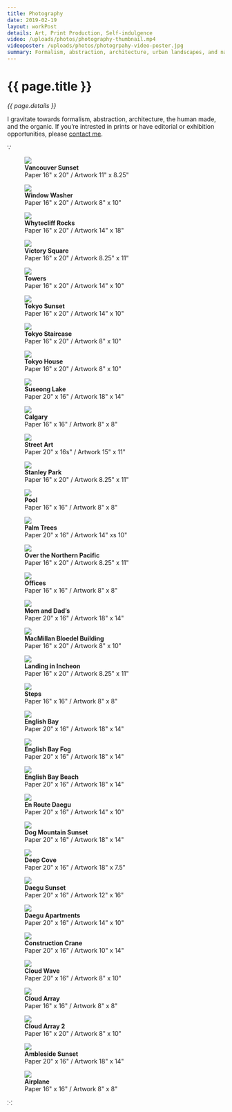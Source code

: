 ```yaml
---
title: Photography
date: 2019-02-19
layout: workPost
details: Art, Print Production, Self-indulgence
video: /uploads/photos/photography-thumbnail.mp4
videoposter: /uploads/photos/photogrpahy-video-poster.jpg
summary: Formalism, abstraction, architecture, urban landscapes, and nature.
---
```

<div class="mw-900  bp1-u-textAlign-center  u-mar-auto  u-mar-b05">
    <h1 class="u-noMargin u-mar-b01">{{ page.title }}</h1>
    <p class="as-h5  u-mar-b05"><em>{{ page.details }}</em></p>
    <p class="as-h3">I gravitate towards formalism, abstraction, architecture, the human made, and the organic. If you’re intrested in prints or have editorial or exhibition opportunities, please <a href="mailto:almjustin@gmail.com" target="_blank">contact me</a>.</p>
    <p class="as-h5  u-textAlign-center  u-mar-b05">&#8757;</p>
</div>

<div class="Grid  Grid--withGutters  Grid--alignMiddle">
    <div class="Grid-cell  u-size1of2">
        <figure class="u-mar-b02">
            <img src="/uploads/photos/yaletown-sunset-framed.jpg"/>
            <figcaption><strong>Vancouver Sunset</strong><br>Paper 16" x 20" / Artwork 11" x 8.25"</figcaption>
        </figure>
    </div>
    <div class="Grid-cell  u-size1of2">
        <figure class="u-mar-b02">
            <img src="/uploads/photos/window-washer-framed.jpg"/>
            <figcaption><strong>Window Washer</strong><br>Paper 16" x 20" / Artwork 8" x 10"</figcaption>
        </figure>
    </div>
    <div class="Grid-cell  u-size1of2">
        <figure class="u-mar-b02">
            <img src="/uploads/photos/whytecliff-rocks-framed.jpg"/>
            <figcaption><strong>Whytecliff Rocks</strong><br>Paper 16" x 20" / Artwork 14" x 18"</figcaption>
        </figure>
    </div>
    <div class="Grid-cell  u-size1of2">
        <figure class="u-mar-b02">
            <img src="/uploads/photos/victory-square-framed.jpg"/>
            <figcaption><strong>Victory Square</strong><br>Paper 16" x 20" / Artwork 8.25" x 11"</figcaption>
        </figure>
    </div>
    <div class="Grid-cell  u-size1of2">
        <figure class="u-mar-b02">
            <img src="/uploads/photos/towers-framed.jpg"/>
            <figcaption><strong>Towers</strong><br>Paper 16" x 20" / Artwork 14" x 10"</figcaption>
        </figure>
    </div>
    <div class="Grid-cell  u-size1of2">
        <figure class="u-mar-b02">
            <img src="/uploads/photos/tokyo-sunset-framed.jpg"/>
            <figcaption><strong>Tokyo Sunset</strong><br>Paper 16" x 20" / Artwork 14" x 10"</figcaption>
        </figure>
    </div>
    <div class="Grid-cell  u-size1of2">
        <figure class="u-mar-b02">
            <img src="/uploads/photos/tokyo-staircase-framed.jpg"/>
            <figcaption><strong>Tokyo Staircase</strong><br>Paper 16" x 20" / Artwork 8" x 10"</figcaption>
        </figure>
    </div>
    <div class="Grid-cell  u-size1of2">
        <figure class="u-mar-b02">
            <img src="/uploads/photos/tokyo-house-framed.jpg"/>
            <figcaption><strong>Tokyo House</strong><br>Paper 16" x 20" / Artwork 8" x 10"</figcaption>
        </figure>
    </div>
    <div class="Grid-cell  u-size1of2">
        <figure class="u-mar-b02">
            <img src="/uploads/photos/suseong-lake-framed.jpg"/>
            <figcaption><strong>Suseong Lake</strong><br>Paper 20" x 16" / Artwork 18" x 14"</figcaption>
        </figure>
    </div>
    <div class="Grid-cell  u-size1of2">
        <figure class="u-mar-b02">
            <img src="/uploads/photos/suburbs-of-calgary-framed.jpg"/>
            <figcaption><strong>Calgary</strong><br>Paper 16" x 16" / Artwork 8" x 8"</figcaption>
        </figure>
    </div>
    <div class="Grid-cell  u-size1of2">
        <figure class="u-mar-b02">
            <img src="/uploads/photos/street-art-framed.jpg"/>
            <figcaption><strong>Street Art</strong><br>Paper 20" x 16s" / Artwork 15" x 11"</figcaption>
        </figure>
    </div>
    <div class="Grid-cell  u-size1of2">
        <figure class="u-mar-b02">
            <img src="/uploads/photos/stanley-park-framed.jpg"/>
            <figcaption><strong>Stanley Park</strong><br>Paper 16" x 20" / Artwork 8.25" x 11"</figcaption>
        </figure>
    </div>
    <div class="Grid-cell  u-size1of2">
        <figure class="u-mar-b02">
            <img src="/uploads/photos/pool-framed.jpg"/>
            <figcaption><strong>Pool</strong><br>Paper 16" x 16" / Artwork 8" x 8"</figcaption>
        </figure>
    </div>
    <div class="Grid-cell  u-size1of2">
        <figure class="u-mar-b02">
            <img src="/uploads/photos/palm-trees-framed.jpg"/>
            <figcaption><strong>Palm Trees</strong><br>Paper 20" x 16" / Artwork 14" xs 10"</figcaption>
        </figure>
    </div>
    <div class="Grid-cell  u-size1of2">
        <figure class="u-mar-b02">
            <img src="/uploads/photos/over-the-northern-pacific-framed.jpg"/>
            <figcaption><strong>Over the Northern Pacific</strong><br>Paper 16" x 20" / Artwork 8.25" x 11"</figcaption>
        </figure>
    </div>
    <div class="Grid-cell  u-size1of2">
        <figure class="u-mar-b02">
            <img src="/uploads/photos/offices-framed.jpg"/>
            <figcaption><strong>Offices</strong><br>Paper 16" x 16" / Artwork 8" x 8"</figcaption>
        </figure>
    </div>
    <div class="Grid-cell  u-size1of2">
        <figure class="u-mar-b02">
            <img src="/uploads/photos/mom-and-dads-framed.jpg"/>
            <figcaption><strong>Mom and Dad’s</strong><br>Paper 20" x 16" / Artwork 18" x 14"</figcaption>
        </figure>
    </div>
    <div class="Grid-cell  u-size1of2">
        <figure class="u-mar-b02">
            <img src="/uploads/photos/macmillan-bloedel-building-framed.jpg"/>
            <figcaption><strong>MacMillan Bloedel Building</strong><br>Paper 16" x 20" / Artwork 8" x 10"</figcaption>
        </figure>
    </div>
    <div class="Grid-cell  u-size1of2">
        <figure class="u-mar-b02">
            <img src="/uploads/photos/landing-incheon-framed.jpg"/>
            <figcaption><strong>Landing in Incheon</strong><br>Paper 16" x 20" / Artwork 8.25" x 11"</figcaption>
        </figure>
    </div>
    <div class="Grid-cell  u-size1of2">
        <figure class="u-mar-b02">
            <img src="/uploads/photos/gallery-steps-framed.jpg"/>
            <figcaption><strong>Steps</strong><br>Paper 16" x 16" / Artwork 8" x 8"</figcaption>
        </figure>
    </div>
    <div class="Grid-cell  u-size1of2">
        <figure class="u-mar-b02">
            <img src="/uploads/photos/english-bay-framed.jpg"/>
            <figcaption><strong>English Bay</strong><br>Paper 20" x 16" / Artwork 18" x 14"</figcaption>
        </figure>
    </div>
    <div class="Grid-cell  u-size1of2">
        <figure class="u-mar-b02">
            <img src="/uploads/photos/english-bay-fog-framed.jpg"/>
            <figcaption><strong>English Bay Fog</strong><br>Paper 20" x 16" / Artwork 18" x 14"</figcaption>
        </figure>
    </div>
    <div class="Grid-cell  u-size1of2">
        <figure class="u-mar-b02">
            <img src="/uploads/photos/english-bay-beach-framed.jpg"/>
            <figcaption><strong>English Bay Beach</strong><br>Paper 20" x 16" / Artwork 18" x 14"</figcaption>
        </figure>
    </div>
    <div class="Grid-cell  u-size1of2">
        <figure class="u-mar-b02">
            <img src="/uploads/photos/en-route-daegu-framed.jpg"/>
            <figcaption><strong>En Route Daegu</strong><br>Paper 20" x 16" / Artwork 14" x 10"</figcaption>
        </figure>
    </div>
    <div class="Grid-cell  u-size1of2">
        <figure class="u-mar-b02">
            <img src="/uploads/photos/dog-mountain-sunset-framed.jpg"/>
            <figcaption><strong>Dog Mountain Sunset</strong><br>Paper 20" x 16" / Artwork 18" x 14"</figcaption>
        </figure>
    </div>
    <div class="Grid-cell  u-size1of2">
        <figure class="u-mar-b02">
            <img src="/uploads/photos/deep-cove-framed.jpg"/>
            <figcaption><strong>Deep Cove</strong><br>Paper 20" x 16" / Artwork 18" x 7.5"</figcaption>
        </figure>
    </div>
    <div class="Grid-cell  u-size1of2">
        <figure class="u-mar-b02">
            <img src="/uploads/photos/daegu-sunset-framed.jpg"/>
            <figcaption><strong>Daegu Sunset</strong><br>Paper 20" x 16" / Artwork 12" x 16"</figcaption>
        </figure>
    </div>
    <div class="Grid-cell  u-size1of2">
        <figure class="u-mar-b02">
            <img src="/uploads/photos/daegu-apartments-framed.jpg"/>
            <figcaption><strong>Daegu Apartments</strong><br>Paper 20" x 16" / Artwork 14" x 10"</figcaption>
        </figure>
    </div>
    <div class="Grid-cell  u-size1of2">
        <figure class="u-mar-b02">
            <img src="/uploads/photos/construction-crane-framed.jpg"/>
            <figcaption><strong>Construction Crane</strong><br>Paper 20" x 16" / Artwork 10" x 14"</figcaption>
        </figure>
    </div>
    <div class="Grid-cell  u-size1of2">
        <figure class="u-mar-b02">
            <img src="/uploads/photos/cloud-wave-framed.jpg"/>
            <figcaption><strong>Cloud Wave</strong><br>Paper 20" x 16" / Artwork 8" x 10"</figcaption>
        </figure>
    </div>
    <div class="Grid-cell  u-size1of2">
        <figure class="u-mar-b02">
            <img src="/uploads/photos/cloud-array-framed.jpg"/>
            <figcaption><strong>Cloud Array</strong><br>Paper 16" x 16" / Artwork 8" x 8"</figcaption>
        </figure>
    </div>
    <div class="Grid-cell  u-size1of2">
        <figure class="u-mar-b02">
            <img src="/uploads/photos/cloud-array-2-framed.jpg"/>
            <figcaption><strong>Cloud Array 2</strong><br>Paper 16" x 20" / Artwork 8" x 10"</figcaption>
        </figure>
    </div>
    <div class="Grid-cell  u-size1of2">
        <figure class="u-mar-b02">
            <img src="/uploads/photos/ambleside-sunset-framed.jpg"/>
            <figcaption><strong>Ambleside Sunset</strong><br>Paper 20" x 16" / Artwork 18" x 14"</figcaption>
        </figure>
    </div>
    <div class="Grid-cell  u-size1of2">
        <figure class="u-mar-b02">
            <img src="/uploads/photos/airplane-framed.jpg"/>
            <figcaption><strong>Airplane</strong><br>Paper 16" x 16" / Artwork 8" x 8"</figcaption>
        </figure>
    </div>
</div>
<p class="u-mar-t05  u-mar-b05  u-textAlign-center u-mar-b05">&#8281;</p>